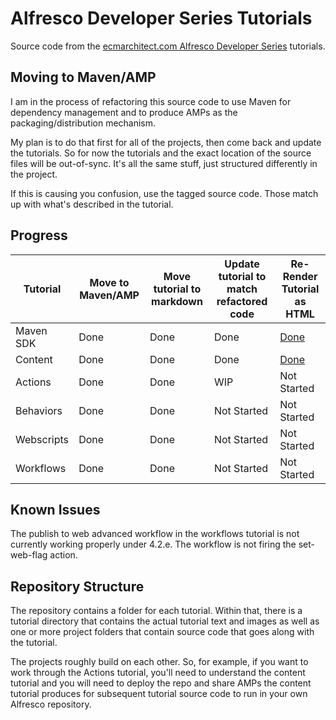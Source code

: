 Alfresco Developer Series Tutorials
===================================

Source code from the [ecmarchitect.com Alfresco Developer Series](http://ecmarchitect.com/alfresco-developer-series) tutorials.

Moving to Maven/AMP
-------------------
I am in the process of refactoring this source code to use Maven for dependency management and to produce AMPs as the packaging/distribution mechanism.

My plan is to do that first for all of the projects, then come back and update the tutorials. So for now the tutorials and the exact location of the source files will be out-of-sync. It's all the same stuff, just structured differently in the project.

If this is causing you confusion, use the tagged source code. Those match up with what's described in the tutorial.

Progress
--------

| Tutorial | Move to Maven/AMP | Move tutorial to markdown | Update tutorial to match refactored code | Re-Render Tutorial as HTML |
| -------- | ----------------- | ------------------------- | ---------------------------------------- | ---------------------- |
|Maven SDK|Done|Done|Done|[Done](http://ecmarchitect.com/alfresco-developer-series-tutorials/maven-sdk/tutorial/tutorial.html)|
|Content|Done|Done|Done|[Done](http://ecmarchitect.com/alfresco-developer-series-tutorials/content/tutorial/tutorial.html)|
|Actions|Done|Done|WIP|Not Started|
|Behaviors|Done|Done|Not Started|Not Started|
|Webscripts|Done|Done|Not Started|Not Started|
|Workflows|Done|Done|Not Started|Not Started|

Known Issues
------------

The publish to web advanced workflow in the workflows tutorial is not currently working properly under 4.2.e. The workflow is not firing the set-web-flag action.

Repository Structure
--------------------

The repository contains a folder for each tutorial. Within that, there is a tutorial directory that contains the actual tutorial text and images as well as one or more project folders that contain source code that goes along with the tutorial.

The projects roughly build on each other. So, for example, if you want to work through the Actions tutorial, you'll need to understand the content tutorial and you will need to deploy the repo and share AMPs the content tutorial produces for subsequent tutorial source code to run in your own Alfresco repository.